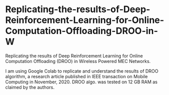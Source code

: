 # Replicating-the-results-of-Deep-Reinforcement-Learning-for-Online-Computation-Offloading-DROO-in-W
Replicating the results of Deep Reinforcement Learning for Online Computation Offloading (DROO) in Wireless Powered MEC Networks.

I am using Google Colab to replicate and understand the results of DROO algorithm, a research article published in  IEEE transaction on Mobile Computing in November, 2020. DROO algo. was tested on 12 GB RAM as claimed by the authors.

